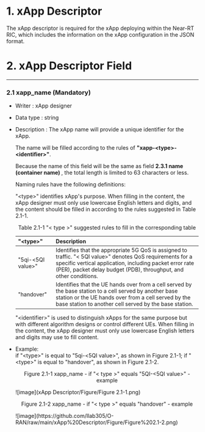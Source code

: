 # 1. xApp Descriptor
The xApp descriptor is required for the xApp deploying within the Near-RT RIC, which includes the information on the xApp configuration in the JSON format.

# 2. xApp Descriptor Field
***
### 2.1 xapp_name (Mandatory)
  *	Writer : xApp designer
  *	Data type : string
  *	Description : The xApp name will provide a unique identifier for the xApp. </br>
    
    The name will be filled according to the rules of <b>"xapp-\<type\>-\<identifier\>"</b>.
    
    Because the name of this field will be the same as field <b> 2.3.1 name (container name) </b>, the total length is limited to 63 characters or less.
    
    Naming rules have the following definitions: </br>
    
    "\<type\>" identifies xApp's purpose. When filling in the content, the xApp designer must only use lowercase English letters and digits, and the content should be filled in according to the rules suggested in Table 2.1-1.</br>
    
    <p align="center"> Table 2.1-1 "< type >" suggested rules to fill in the corresponding table </p>
    
    |"\<type\>"|Description|
    |---|---|
    |"5qi-\<5QI value\>"|Identifies that the appropriate 5G QoS is assigned to traffic. "< 5QI value>" denotes QoS requirements for a specific vertical application, including packet error rate (PER), packet delay budget (PDB), throughput, and other conditions.|  
    |"handover"|Identifies that the UE hands over from a cell served by the base station to a cell served by another base station or the UE hands over from a cell served by the base station to another cell served by the base station.|
    
    "\<identifier\>" is used to distinguish xApps for the same purpose but with different algorithm designs or control different UEs. When filling in the content, the xApp designer must only use lowercase English letters and digits may use to fill content.
  
  *	Example: </br>
    if "\<type\>" is equal to "5qi-\<5QI value\>", as shown in Figure 2.1-1; if "\<type\>" is equal to "handover", as shown in Figure 2.1-2.
    
    <p align="center"> Figure 2.1-1 xapp_name - if "< type >" equals "5QI-<5QI value>" - example </p>
    ![image](xApp Descriptor/Figure/Figure 2.1-1.png)
    
    <p align="center"> Figure 2.1-2 xapp_name - if "< type >" equals "handover" - example </p>
    ![image](https://github.com/llab305/O-RAN/raw/main/xApp%20Descriptor/Figure/Figure%202.1-2.png)

     
